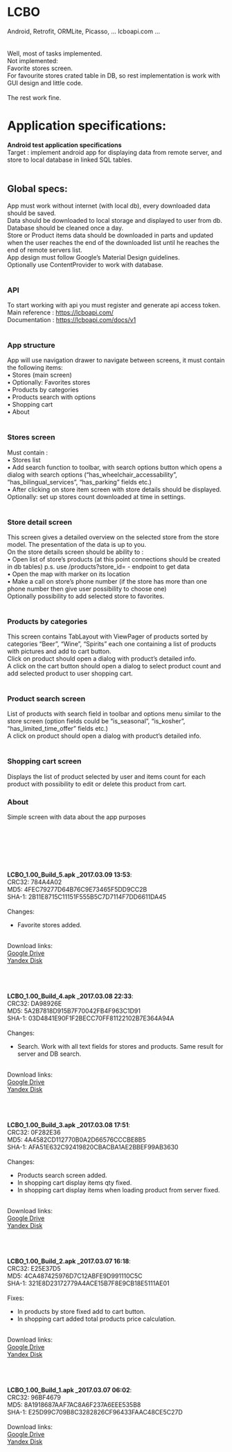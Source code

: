 # LCBO
Android, Retrofit, ORMLite, Picasso, ... lcboapi.com ...<br><br><br>
Well, most of tasks implemented.<br>
Not implemented:<br>
Favorite stores screen.<br>
For favourite stores crated table in DB, so rest implementation is work with GUI design and little code.<br>
<br>
The rest work fine.





# Application specifications:<br>
<b>Android test application specifications</b><br>
Target : implement android app for displaying data from remote server,  and store to local  database in linked SQL tables.<br><br>
<b><h2>Global specs:</h2></b>
App must work without internet (with local db), every downloaded data should be saved.<br>
Data should be downloaded to local storage and displayed to user from db.<br>
Database should be cleaned once a day.<br>
Store or Product items data should be downloaded in parts and updated when the user reaches the end of the downloaded list until he reaches the end of remote servers list.<br>
App design must follow Google’s Material Design guidelines.<br>
Optionally use ContentProvider to work with database.<br><br>
<b><h3>API</h3></b>
To start working with api you must register and generate api access token.<br>
Main reference : https://lcboapi.com/<br>
Documentation : https://lcboapi.com/docs/v1<br><br>
<b><h3>App structure</h3></b>
App will use navigation drawer  to navigate between screens, it must contain the following items:<br>
• Stores (main screen)<br>
• Optionally: Favorites stores<br>
• Products by categories<br>
• Products search with options<br>
• Shopping cart<br>
• About<br>
<br>
<h3>Stores screen</h3>
Must contain :<br>
• Stores list<br>
• Add search function to toolbar, with search options button which opens a dialog with search options (“has_wheelchair_accessability”, “has_bilingual_services”, “has_parking” fields etc.)<br>
• After clicking on store item screen with store details should be displayed.<br>
Optionally: set up stores count downloaded at time in settings.<br><br>
<h3>Store detail screen</h3>
This screen gives a detailed overview on the selected store from the store model. The presentation of the data is up to you.<br>
On the store details screen should be ability to :<br>
• Open list of store’s products (at this point connections should be created in db tables) p.s. use /products?store_id=<storeId> - endpoint to get data<br>
• Open the map with marker on its location<br>
• Make a call on store’s phone number (if the store has more than one phone number then give user possibility to choose one)<br>
Optionally possibility to add selected store to favorites.<br><br>

<h3>Products by categories</h3>
This screen contains TabLayout with ViewPager of products sorted by categories “Beer”, “Wine”, “Spirits” each one containing a  list of products with pictures and add to cart button.<br>
Click on product should open a dialog with product’s detailed info.<br>
A click on the cart button should open a dialog to select product count and add selected product to user shopping cart.<br><br>

<h3>Product search screen</h3>
List of products with search field in toolbar and options menu  similar to the store screen (option fields could be “is_seasonal”, “is_kosher”, “has_limited_time_offer” fields etc.)<br>
A click on product should open a dialog with product’s detailed info.<br>
<br>
<h3>Shopping cart screen</h3>
Displays the list of product selected by user and items count for each product with possibility to edit or delete this product from cart.<br>
<h3>About</h3>
Simple screen with data about the app purposes<br>
<br><br><br>




<br><br><br>
<b>LCBO_1.00_Build_5.apk _2017.03.09 13:53</b>:<br>
CRC32: 784A4A02<br>
MD5: 4FEC79277D64B76C9E73465F5DD9CC2B<br>
SHA-1: 2B11E8715C11151F555B5C7D7114F7DD6611DA45<br>
<br>
Changes:<br>
- Favorite stores added.<br>

<br>
Download links:<br>
<a href="https://drive.google.com/open?id=0BzoKZrHsxcSbS2ZPU3UxTEl5NEU" target="_blank">Google Drive</a><br>
<a href="https://yadi.sk/d/fsg81Dqm3FM2AB" target="_blank">Yandex Disk</a><br>


<br><br><br>
<b>LCBO_1.00_Build_4.apk _2017.03.08 22:33</b>:<br>
CRC32: DA98926E<br>
MD5: 5A2B7818D915B7F70042FB4F963C1D91<br>
SHA-1: 03D4841E90F1F2BECC70FF81122102B7E364A94A<br>
<br>
Changes:<br>
- Search. Work with all text fields for stores and products. Same result for server and DB search.<br>

<br>
Download links:<br>
<a href="https://drive.google.com/open?id=0BzoKZrHsxcSbYmJFaENwcmM4aEU" target="_blank">Google Drive</a><br>
<a href="https://yadi.sk/d/c4c4qG6q3FJTdK" target="_blank">Yandex Disk</a><br>


<br><br><br>
<b>LCBO_1.00_Build_3.apk _2017.03.08 17:51</b>:<br>
CRC32: 0F282E36<br>
MD5: 4A4582CD112770B0A2D66576CCCBE8B5<br>
SHA-1: AFA51E632C92419820CBACBA1AE2BBEF99AB3630<br>
<br>
Changes:<br>
- Products search screen added.<br>
- In shopping cart display items qty fixed.<br>
- In shopping cart display items when loading product from server fixed.<br>

<br>
Download links:<br>
<a href="https://drive.google.com/open?id=0BzoKZrHsxcSbcGJxLUhXOVVLYnc" target="_blank">Google Drive</a><br>
<a href="https://yadi.sk/d/ovp5oIm63FHczw" target="_blank">Yandex Disk</a><br>

<br><br><br>
<b>LCBO_1.00_Build_2.apk _2017.03.07 16:18</b>:<br>
CRC32: E25E37D5<br>
MD5: 4CA487425976D7C12ABFE9D991110C5C<br>
SHA-1: 321E8D23172779A4ACE15B7F8E9CB18E5111AE01<br>
<br>
Fixes:<br>
- In products by store fixed add to cart button.<br>
- In shopping cart added total products price calculation.<br>

<br>
Download links:<br>
<a href="https://drive.google.com/open?id=0BzoKZrHsxcSbbFRCX0NnQ18zLXM" target="_blank">Google Drive</a><br>
<a href="https://yadi.sk/d/INdFYJdY3FDRLb" target="_blank">Yandex Disk</a><br>

<br><br><br>
<b>LCBO_1.00_Build_1.apk _2017.03.07 06:02</b>:<br>
CRC32: 96BF4679<br>
MD5: 8A1918687AAF7AC8A6F237A6EEE535B8<br>
SHA-1: E25D99C709B8C3282826CF96433FAAC48CE5C27D<br>
<br>
Download links:<br>
<a href="https://drive.google.com/open?id=0BzoKZrHsxcSbNmlGMzRidXNUc3M" target="_blank">Google Drive</a><br>
<a href="https://yadi.sk/d/QnqR9mPZ3FBDYS" target="_blank">Yandex Disk</a><br>
